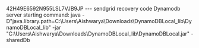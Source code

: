 42H49E6592N955LSL7VJB9JP --- sendgrid recovery code
Dynamodb server starting command:  java -D"java.library.path=C:\Users\Aishwarya\Downloads\DynamoDBLocal_lib\DynamoDBLocal_lib" -jar "C:\Users\Aishwarya\Downloads\DynamoDBLocal_lib\DynamoDBLocal.jar" -sharedDb